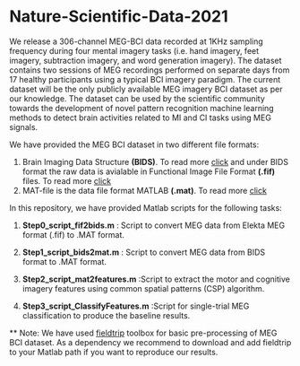 # Nature-Scientific-Data-2021

We release a 306-channel MEG-BCI data recorded at 1KHz sampling frequency during four mental imagery tasks (i.e. hand imagery, feet imagery, subtraction imagery, and word generation imagery). The dataset contains two sessions of MEG recordings performed on separate days from 17 healthy participants using a typical BCI imagery paradigm. The current dataset will be the only publicly available MEG imagery BCI dataset as per our knowledge. The dataset can be used by the scientific community towards the development of novel pattern recognition machine learning methods to detect brain activities related to MI and CI tasks using MEG signals.

We have provided the MEG BCI dataset in two different file formats:

1. Brain Imaging Data Structure **(BIDS)**. To read more [click](https://bids.neuroimaging.io/index.html) and under BIDS format the raw data is avialable in Functional Image File Format **(.fif)** files. To read more [click](https://www.dropbox.com/s/q58whpso2jt9tx0/Fiff.pdf?dl=0) 
2. MAT-file is the data file format MATLAB **(.mat)**. To read more [click](https://in.mathworks.com/help/matlab/import_export/mat-file-versions.html) 

In this repository, we have provided Matlab scripts for the following tasks:

1. **Step0_script_fif2bids.m** :  Script to convert MEG data from Elekta MEG format (.fif) to .MAT format. 

2. **Step1_script_bids2mat.m** :  Script to convert MEG data from BIDS format to .MAT format. 

3. **Step2_script_mat2features.m** :Script to extract the motor and cognitive imagery features using common spatial patterns (CSP) algorithm. 

4. **Step3_script_ClassifyFeatures.m** :Script for single-trial MEG classification to produce the baseline results. 


** Note: We have used [fieldtrip](https://www.fieldtriptoolbox.org/) toolbox for basic pre-processing of MEG BCI dataset. As a dependency we recommend to download and add fieldtrip to your Matlab path if you want to reproduce our results. 
